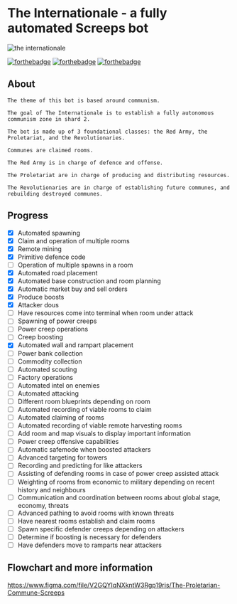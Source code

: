 # The Internationale - a fully automated Screeps bot

![the internationale](https://i.ibb.co/K5XGK5t/Group-2.png)

[![forthebadge](https://forthebadge.com/images/badges/built-with-love.svg)](https://forthebadge.com)
[![forthebadge](https://forthebadge.com/images/badges/open-source.svg)](https://forthebadge.com)
[![forthebadge](https://forthebadge.com/images/badges/contains-tasty-spaghetti-code.svg)](https://forthebadge.com)

## About
```
The theme of this bot is based around communism.

The goal of The Internationale is to establish a fully autonomous communism zone in shard 2.

The bot is made up of 3 foundational classes: the Red Army, the Proletariat, and the Revolutionaries.

Communes are claimed rooms.

The Red Army is in charge of defence and offense.

The Proletariat are in charge of producing and distributing resources.

The Revolutionaries are in charge of establishing future communes, and rebuilding destroyed communes.
```
## Progress

- [x] Automated spawning
- [x] Claim and operation of multiple rooms
- [x] Remote mining
- [x] Primitive defence code
- [ ] Operation of multiple spawns in a room
- [x] Automated road placement
- [x] Automated base construction and room planning
- [x] Automatic market buy and sell orders
- [x] Produce boosts
- [x] Attacker dous
- [ ] Have resources come into terminal when room under attack
- [ ] Spawning of power creeps
- [ ] Power creep operations
- [ ] Creep boosting
- [x] Automated wall and rampart placement
- [ ] Power bank collection
- [ ] Commodity collection
- [ ] Automated scouting
- [ ] Factory operations
- [ ] Automated intel on enemies
- [ ] Automated attacking
- [ ] Different room blueprints depending on room
- [ ] Automated recording of viable rooms to claim
- [ ] Automated claiming of rooms
- [ ] Automated recording of viable remote harvesting rooms
- [ ] Add room and map visuals to display important information
- [ ] Power creep offensive capabilities
- [ ] Automatic safemode when boosted attackers
- [ ] Advanced targeting for towers
- [ ] Recording and predicting for like attackers
- [ ] Assisting of defending rooms in case of power creep assisted attack
- [ ] Weighting of rooms from economic to military depending on recent history and neighbours
- [ ] Communication and coordination between rooms about global stage, economy, threats
- [ ] Advanced pathing to avoid rooms with known threats
- [ ] Have nearest rooms establish and claim rooms
- [ ] Spawn specific defender creeps depending on attackers
- [ ] Determine if boosting is necessary for defenders
- [ ] Have defenders move to ramparts near attackers

## Flowchart and more information

https://www.figma.com/file/V2GQYIqNXkntW3Rgp19ris/The-Proletarian-Commune-Screeps
